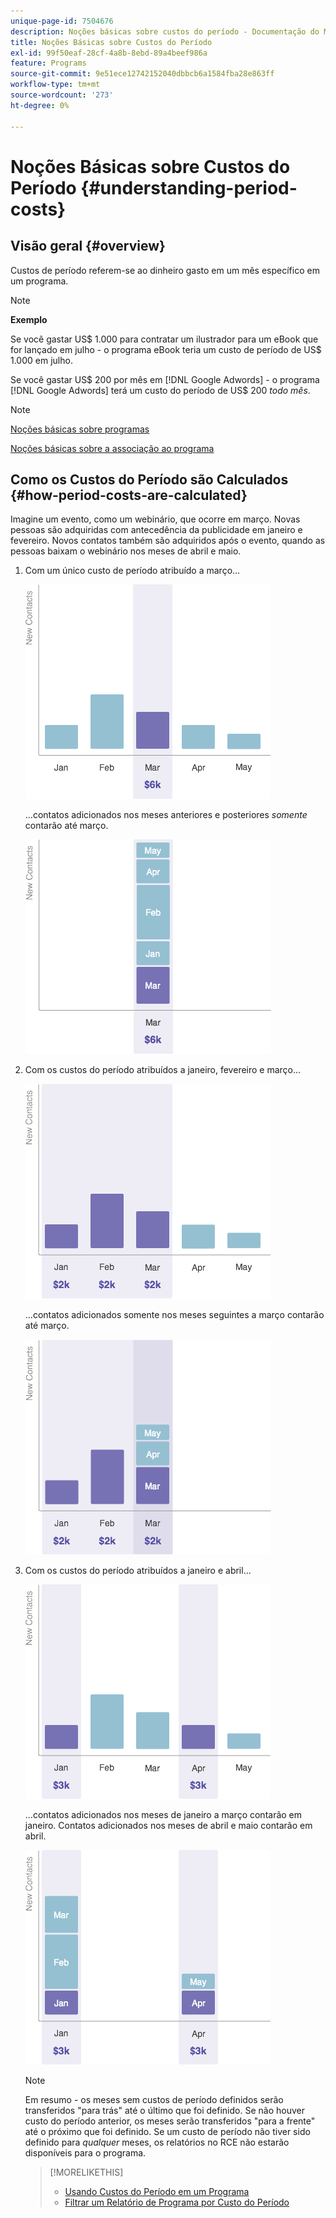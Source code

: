 ```yaml
---
unique-page-id: 7504676
description: Noções básicas sobre custos do período - Documentação do Marketo - Documentação do produto
title: Noções Básicas sobre Custos do Período
exl-id: 99f50eaf-28cf-4a8b-8ebd-89a4beef986a
feature: Programs
source-git-commit: 9e51ece12742152040dbbcb6a1584fba28e863ff
workflow-type: tm+mt
source-wordcount: '273'
ht-degree: 0%

---
```


# Noções Básicas sobre Custos do Período {#understanding-period-costs}

## Visão geral {#overview}

Custos de período referem-se ao dinheiro gasto em um mês específico em um programa.

>[!NOTE]
>
>**Exemplo**
>
>Se você gastar US$ 1.000 para contratar um ilustrador para um eBook que for lançado em julho - o programa eBook teria um custo de período de US$ 1.000 em julho.
>
>Se você gastar US$ 200 por mês em [!DNL Google Adwords] - o programa [!DNL Google Adwords] terá um custo do período de US$ 200 _todo mês_.

>[!NOTE]
>
>[Noções básicas sobre programas](/help/marketo/product-docs/core-marketo-concepts/programs/creating-programs/understanding-programs.md)
>
>[Noções básicas sobre a associação ao programa](/help/marketo/product-docs/core-marketo-concepts/programs/creating-programs/understanding-program-membership.md)

## Como os Custos do Período são Calculados {#how-period-costs-are-calculated}

Imagine um evento, como um webinário, que ocorre em março. Novas pessoas são adquiridas com antecedência da publicidade em janeiro e fevereiro. Novos contatos também são adquiridos após o evento, quando as pessoas baixam o webinário nos meses de abril e maio.

1. Com um único custo de período atribuído a março...

   ![](assets/graph1.png)

   ...contatos adicionados nos meses anteriores e posteriores *somente* contarão até março.

   ![](assets/graph2.png)

1. Com os custos do período atribuídos a janeiro, fevereiro e março...

   ![](assets/graph3.png)

   ...contatos adicionados somente nos meses seguintes a março contarão até março.

   ![](assets/graph4.png)

1. Com os custos do período atribuídos a janeiro e abril...

   ![](assets/graph5.png)

   ...contatos adicionados nos meses de janeiro a março contarão em janeiro. Contatos adicionados nos meses de abril e maio contarão em abril.

   ![](assets/graph6.png)

   >[!NOTE]
   >
   >Em resumo - os meses sem custos de período definidos serão transferidos &quot;para trás&quot; até o último que foi definido. Se não houver custo do período anterior, os meses serão transferidos &quot;para a frente&quot; até o próximo que foi definido. Se um custo de período não tiver sido definido para _qualquer_ meses, os relatórios no RCE não estarão disponíveis para o programa.

   >[!MORELIKETHIS]
   >
   >* [Usando Custos do Período em um Programa](/help/marketo/product-docs/core-marketo-concepts/programs/working-with-programs/using-period-costs-in-a-program.md)
   >* [Filtrar um Relatório de Programa por Custo do Período](/help/marketo/product-docs/core-marketo-concepts/programs/program-performance-report/filter-a-program-report-by-period-cost.md)
